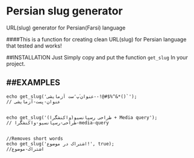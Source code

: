 # Persian slug generator
URL(slug) generator for Persian(Farsi) language

####This is a function for creating clean URL(slug) for Persian language that tested and works!

##INSTALLATION
Just Simply copy and put the function `get_slug` In your project.

##EXAMPLES
-------------------

    echo get_slug('عنوان ٘پ٬ست آزمایشی--!@#$%^&*()`');
    // عنوان-پست-آزمایشی


    echo get_slug('طراحی رسپانسیو(واکنشگرا) + Media query');
    // طراحی-رسپانسیو-واکنشگرا-media-query


    //Removes short words 
    echo get_slug('اشتراک در موضوع!', true);
    //اشتراک-موضوع




